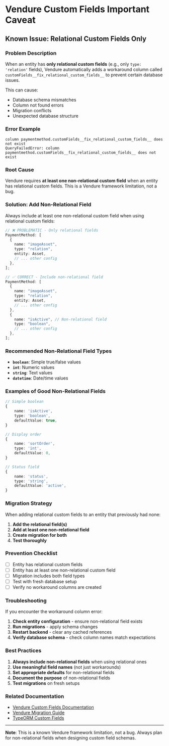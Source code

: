 # Vendure Custom Fields Important Caveat

## **Known Issue: Relational Custom Fields Only**

### **Problem Description**

When an entity has **only relational custom fields** (e.g., only `type: 'relation'` fields), Vendure automatically adds a workaround column called `customFields__fix_relational_custom_fields__` to prevent certain database issues.

This can cause:

- Database schema mismatches
- Column not found errors
- Migration conflicts
- Unexpected database structure

### **Error Example**

```
column paymentmethod.customFields__fix_relational_custom_fields__ does not exist
QueryFailedError: column paymentmethod.customFields__fix_relational_custom_fields__ does not exist
```

### **Root Cause**

Vendure requires **at least one non-relational custom field** when an entity has relational custom fields. This is a Vendure framework limitation, not a bug.

### **Solution: Add Non-Relational Field**

Always include at least one non-relational custom field when using relational custom fields:

```typescript
// ❌ PROBLEMATIC - Only relational fields
PaymentMethod: [
  {
    name: "imageAsset",
    type: "relation",
    entity: Asset,
    // ... other config
  },
];

// ✅ CORRECT - Include non-relational field
PaymentMethod: [
  {
    name: "imageAsset",
    type: "relation",
    entity: Asset,
    // ... other config
  },
  {
    name: "isActive", // Non-relational field
    type: "boolean",
    // ... other config
  },
];
```

### **Recommended Non-Relational Field Types**

- **`boolean`**: Simple true/false values
- **`int`**: Numeric values
- **`string`**: Text values
- **`datetime`**: Date/time values

### **Examples of Good Non-Relational Fields**

```typescript
// Simple boolean
{
    name: 'isActive',
    type: 'boolean',
    defaultValue: true,
}

// Display order
{
    name: 'sortOrder',
    type: 'int',
    defaultValue: 0,
}

// Status field
{
    name: 'status',
    type: 'string',
    defaultValue: 'active',
}
```

### **Migration Strategy**

When adding relational custom fields to an entity that previously had none:

1. **Add the relational field(s)**
2. **Add at least one non-relational field**
3. **Create migration for both**
4. **Test thoroughly**

### **Prevention Checklist**

- [ ] Entity has relational custom fields
- [ ] Entity has at least one non-relational custom field
- [ ] Migration includes both field types
- [ ] Test with fresh database setup
- [ ] Verify no workaround columns are created

### **Troubleshooting**

If you encounter the workaround column error:

1. **Check entity configuration** - ensure non-relational field exists
2. **Run migrations** - apply schema changes
3. **Restart backend** - clear any cached references
4. **Verify database schema** - check column names match expectations

### **Best Practices**

1. **Always include non-relational fields** when using relational ones
2. **Use meaningful field names** (not just workarounds)
3. **Set appropriate defaults** for non-relational fields
4. **Document the purpose** of non-relational fields
5. **Test migrations** on fresh setups

### **Related Documentation**

- [Vendure Custom Fields Documentation](https://docs.vendure.io/guides/developer-guide/custom-fields/)
- [Vendure Migration Guide](https://docs.vendure.io/guides/developer-guide/migrations/)
- [TypeORM Custom Fields](https://typeorm.io/custom-fields)

---

**Note**: This is a known Vendure framework limitation, not a bug. Always plan for non-relational fields when designing custom field schemas.
